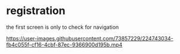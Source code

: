 # registration

the first screen is only to check for navigation




https://user-images.githubusercontent.com/73857229/224743034-fb4c055f-cf16-4cbf-87ec-9366900d195b.mp4

